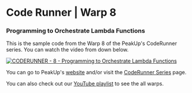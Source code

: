 # Code Runner | Warp 8
### Programming to Orchestrate Lambda Functions
This is the sample code from the Warp 8 of the PeakUp's CodeRunner series. You can watch the video from down below.

[![CODERUNNER - 8 - Programming to Orchestrate Lambda Functions](https://img.youtube.com/vi/1EJt-A4iEf0/0.jpg)](https://www.youtube.com/watch?v=1EJt-A4iEf0)

You can go to PeakUp's [website](http://peakup.org) and/or visit the [CodeRunner Series](https://peakup.org/code-runner/) page.

You can also check out our [YouTube playlist](https://www.youtube.com/watch?v=cZglBs8e7MI&list=PLJiP2GXRjWSvSWWMszNflpFHPQrPCVac1) to see the all warps.
